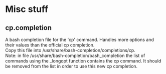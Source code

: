 # Misc stuff

## cp.completion
A bash completion file for the 'cp' command. Handles more options and their values than the official cp completion.<br>
Copy this file into /usr/share/bash-completion/completions/cp.<br>
Note: in file /usr/share/bash-completion/bash_completion the list of commands using the _longopt function contains
the cp command. It should be removed from the list in order to use this new cp completion.
